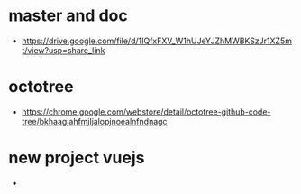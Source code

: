 # master and doc

- https://drive.google.com/file/d/1IQfxFXV_W1hUJeYJZhMWBKSzJr1XZ5mt/view?usp=share_link

# octotree

- https://chrome.google.com/webstore/detail/octotree-github-code-tree/bkhaagjahfmjljalopjnoealnfndnagc


# new project vuejs
- 